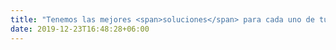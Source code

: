 ```yaml
---
title: "Tenemos las mejores <span>soluciones</span> para cada uno de tus <span>proyectos</span>"
date: 2019-12-23T16:48:28+06:00
---
```

